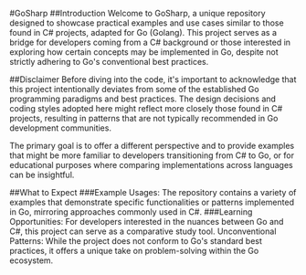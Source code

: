 #GoSharp
##Introduction
Welcome to GoSharp, a unique repository designed to showcase practical examples and use cases similar to those found in C# projects, adapted for Go (Golang). This project serves as a bridge for developers coming from a C# background or those interested in exploring how certain concepts may be implemented in Go, despite not strictly adhering to Go's conventional best practices.

##Disclaimer
Before diving into the code, it's important to acknowledge that this project intentionally deviates from some of the established Go programming paradigms and best practices. The design decisions and coding styles adopted here might reflect more closely those found in C# projects, resulting in patterns that are not typically recommended in Go development communities.

The primary goal is to offer a different perspective and to provide examples that might be more familiar to developers transitioning from C# to Go, or for educational purposes where comparing implementations across languages can be insightful.

##What to Expect
###Example Usages: The repository contains a variety of examples that demonstrate specific functionalities or patterns implemented in Go, mirroring approaches commonly used in C#.
###Learning Opportunities: For developers interested in the nuances between Go and C#, this project can serve as a comparative study tool.
Unconventional Patterns: While the project does not conform to Go's standard best practices, it offers a unique take on problem-solving within the Go ecosystem.
